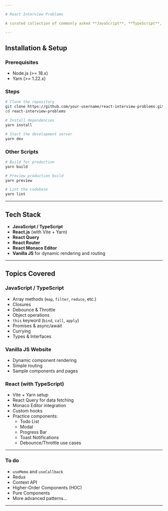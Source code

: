 ```yaml
---

# React Interview Problems

A curated collection of commonly asked **JavaScript**, **TypeScript**, and **React.js** interview problems. This repository is designed to help frontend developers prepare for interviews by practicing real-world coding scenarios and concepts.

---
```


## Installation & Setup

### Prerequisites
- Node.js (>= 18.x)
- Yarn (>= 1.22.x)

### Steps

```bash
# Clone the repository
git clone https://github.com/your-username/react-interview-problems.git
cd react-interview-problems

# Install dependencies
yarn install

# Start the development server
yarn dev
```

### Other Scripts

```bash
# Build for production
yarn build

# Preview production build
yarn preview

# Lint the codebase
yarn lint
```

---

## Tech Stack

- **JavaScript / TypeScript**
- **React.js** (with Vite + Yarn)
- **React Query**
- **React Router**
- **React Monaco Editor**
- **Vanilla JS** for dynamic rendering and routing

---

## Topics Covered

### JavaScript / TypeScript
- Array methods (`map`, `filter`, `reduce`, etc.)
- Closures
- Debounce & Throttle
- Object operations
- `this` keyword (`bind`, `call`, `apply`)
- Promises & async/await
- Currying
- Types & Interfaces

### Vanilla JS Website
- Dynamic component rendering
- Simple routing
- Sample components and pages

### React (with TypeScript)
- Vite + Yarn setup
- React Query for data fetching
- Monaco Editor integration
- Custom hooks
- Practice components:
  - Todo List
  - Modal
  - Progress Bar
  - Toast Notifications
  - Debounce/Throttle use cases

---

### To do
- `useMemo` and `useCallback`
- Redux
- Context API
- Higher-Order Components (HOC)
- Pure Components
- More advanced patterns...

---
